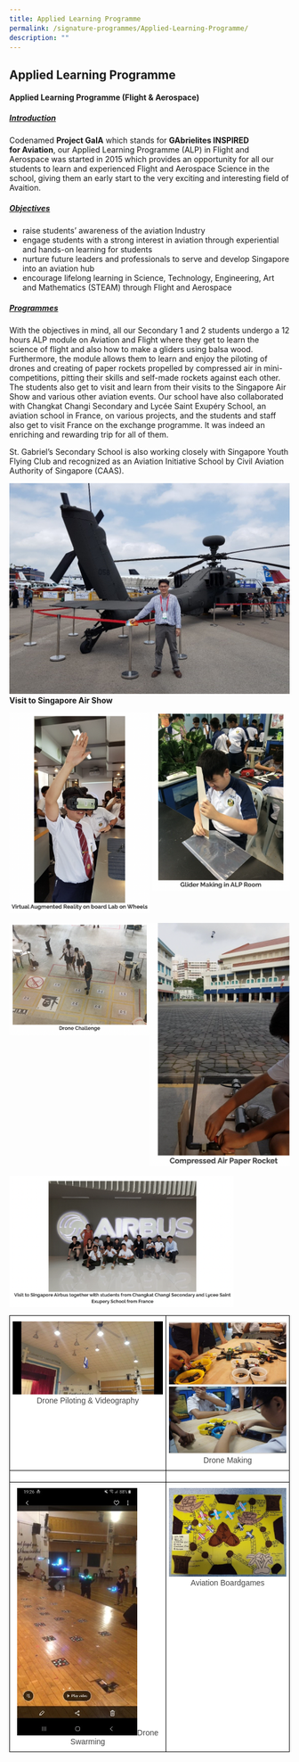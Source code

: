 ```yaml
---
title: Applied Learning Programme
permalink: /signature-programmes/Applied-Learning-Programme/
description: ""
---
```

## Applied Learning Programme 

#### Applied Learning Programme (Flight & Aerospace)

##### <u>Introduction</u>

Codenamed **Project GaIA** which stands for **GAbrielites INSPIRED for Aviation**, our Applied Learning Programme (ALP) in Flight and Aerospace was started in 2015 which provides an opportunity for all our students to learn and experienced Flight and Aerospace Science in the school, giving them an early start to the very exciting and interesting field of Avaition.

##### <u>Objectives</u>

*   raise students’ awareness of the aviation Industry
*   engage students with a strong interest in aviation through experiential and hands-on learning for students
*   nurture future leaders and professionals to serve and develop Singapore into an aviation hub
*   encourage lifelong learning in Science, Technology, Engineering, Art and Mathematics (STEAM) through Flight and Aerospace


##### <u>Programmes</u>

With the objectives in mind, all our Secondary 1 and 2 students undergo a 12 hours ALP module on Aviation and Flight where they get to learn the science of flight and also how to make a gliders using balsa wood. Furthermore, the module allows them to learn and enjoy the piloting of drones and creating of paper rockets propelled by compressed air in mini-competitions, pitting their skills and self-made rockets against each other. The students also get to visit and learn from their visits to the Singapore Air Show and various other aviation events. Our school have also collaborated with Changkat Changi Secondary and Lycée Saint Exupéry School, an aviation school in France, on various projects, and the students and staff also get to visit France on the exchange programme. It was indeed an enriching and rewarding trip for all of them.

St. Gabriel’s Secondary School is also working closely with Singapore Youth Flying Club and recognized as an Aviation Initiative School by Civil Aviation Authority of Singapore (CAAS).

![](/images/Singapore%20Air%20Show%202018.jpeg)
**Visit to Singapore Air Show**


<img src="/images/VR.jpeg" style="width:50%" align=left> 

<img src="/images/Glider.png" style="width:49%" align=right>
	
<br clear = "left">
<br clear = "left">
	
	
<img src="/images/Drone.png" style="width:50%" align=left> 

<img src="/images/AirPaperRocket.png" style="width:50%" align=left> 

<br clear = "left">
<br clear = "left">

<img src="/images/Airbus.png" style="width:80%" align=center>

<style type="text/css">
.tg  {border-collapse:collapse;border-spacing:0;}
.tg td{border-color:black;border-style:solid;border-width:1px;font-family:Arial, sans-serif;font-size:14px;
  overflow:hidden;padding:10px 5px;word-break:normal;}
.tg th{border-color:black;border-style:solid;border-width:1px;font-family:Arial, sans-serif;font-size:14px;
  font-weight:normal;overflow:hidden;padding:10px 5px;word-break:normal;}
.tg .tg-sxkx{background-color:#FFF;color:#454545;text-align:center;vertical-align:top}
</style>
<table class="tg">
<thead>
  <tr>
    <th class="tg-sxkx"><img src="/images/Drone%20Piloting%20&%20Videography.jpeg" style="width:100%"> Drone Piloting &amp; Videography</th>
    <th class="tg-sxkx"><img src="/images/Drone%20Making.jpeg" style="width:100%">Drone Making</th>
  </tr>
</thead>
<tbody>
  <tr>
    <td class="tg-sxkx"></td>
    <td class="tg-sxkx"></td>
  </tr>
  <tr>
    <td class="tg-sxkx"><img src="/images/Drone%20Swarming.jpeg" style="width:80%">Drone Swarming</td>
    <td class="tg-sxkx"><img src="/images/Aviation%20Boardgames.jpeg" style="width:100%">Aviation Boardgames</td>
  </tr>
</tbody>
</table>
